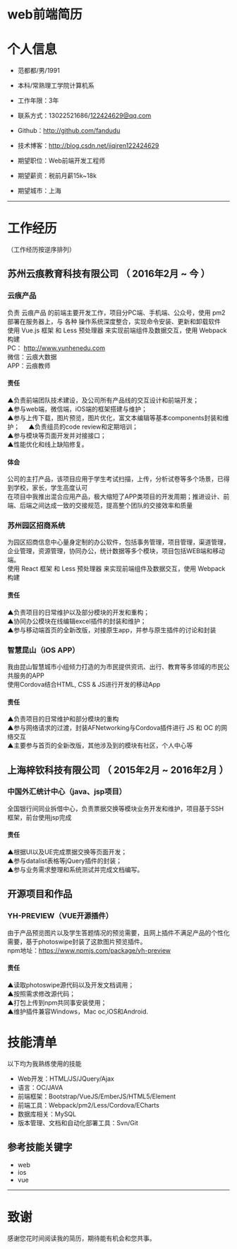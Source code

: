 # web前端简历

# 个人信息

 - 范都都/男/1991 
 - 本科/常熟理工学院计算机系 
 - 工作年限：3年
 - 联系方式：13022521686/122424629@qq.com
 - Github：http://github.com/fandudu
 - 技术博客：http://blog.csdn.net/jiqiren122424629
 

 - 期望职位：Web前端开发工程师
 - 期望薪资：税前月薪15k~18k
 - 期望城市：上海

---

# 工作经历
（工作经历按逆序排列）

## 苏州云痕教育科技有限公司  （ 2016年2月 ~ 今 ）

### 云痕产品
负责 云痕产品 的前端主要开发工作，项目分PC端、手机端、公众号，使用 pm2 部署在服务器上，与 各种 操作系统深度整合，实现命令安装、更新和卸载软件  
使用 Vue.js 框架 和 Less 预处理器 来实现前端组件及数据交互，使用 Webpack 构建  
PC： http://www.yunhenedu.com  
微信：云痕大数据  
APP：云痕教师  

#### 责任
   ▲负责前端团队技术建设，及公司所有产品线的交互设计和前端开发；  
   ▲参与web端，微信端，iOS端的框架搭建与维护；  
   ▲参与上传下载，图片预览，图片优化，富文本编辑等基本components封装和维护；    
   ▲负责组员的code review和定期培训；  
   ▲参与模块等页面开发并对接接口；    
   ▲性能优化和线上缺陷修复。 

#### 体会
公司的主打产品，该项目应用于学生考试扫描，上传，分析试卷等多个场景，已得到学校，家长，学生高度认可  
在项目中我推出混合应用产品，极大缩短了APP类项目的开发周期；推进设计、前端、后端之间达成一致的交接规范，提高整个团队的交接效率和质量


### 苏州园区招商系统 
为园区招商信息中心量身定制的办公软件，包括事务管理，项目管理，渠道管理，企业管理，资源管理，协同办公，统计数据等多个模块，项目包括WEB端和移动端。  
使用 React 框架 和 Less 预处理器 来实现前端组件及数据交互，使用 Webpack 构建  
#### 责任
   ▲负责项目的日常维护以及部分模块的开发和重构；  
   ▲协同办公模块在线编辑excel插件的封装和维护；  
   ▲参与移动端首页的全新改版，对接原生app，并参与原生插件的讨论和封装  
   
   
### 智慧昆山（iOS APP）
我由昆山智慧城市小组倾力打造的为市民提供资讯、出行、教育等多领域的市民公共服务的APP  
使用Cordova结合HTML, CSS & JS进行开发的移动App  
#### 责任
   ▲负责项目的日常维护和部分模块的重构  
   ▲参与网络请求的过渡，封装AFNetworking与Cordova插件进行 JS 和 OC 的网络交互  
   ▲主要参与首页的全新改版，其他涉及到的模块有社区，个人中心等  

## 上海梓钦科技有限公司 （ 2015年2月 ~ 2016年2月 ）

### 中国外汇统计中心（java、jsp项目） 
全国银行间同业拆借中心，负责票据交换等模块业务开发和维护，项目基于SSH框架，前台使用jsp完成  
#### 责任
   ▲根据UI以及UE完成票据交换等页面开发；  
   ▲参与datalist表格等jQuery插件的封装；  
   ▲参与业务需求整理和系统测试并完成文档编写。    

## 开源项目和作品

### YH-PREVIEW（VUE开源插件）
由于产品预览图片以及学生答题情况的预览需要，且网上插件不满足产品的个性化需要，基于photoswipe封装了这款图片预览插件。  
npm地址：https://www.npmjs.com/package/yh-preview

#### 责任
  ▲读取photoswipe源代码以及开发文档调用；  
  ▲按照需求修改源代码；  
  ▲打包上传到npm共同事安装使用；  
  ▲维护插件兼容Windows，Mac oc,iOS和Android.  


# 技能清单
以下均为我熟练使用的技能

- Web开发：HTML/JS/JQuery/Ajax
- 语言：OC/JAVA
- 前端框架：Bootstrap/VueJS/EmberJS/HTML5/Element
- 前端工具：Webpack/pm2/Less/Cordova/ECharts
- 数据库相关：MySQL
- 版本管理、文档和自动化部署工具：Svn/Git

## 参考技能关键字
- web
- ios
- vue

---

# 致谢
感谢您花时间阅读我的简历，期待能有机会和您共事。
